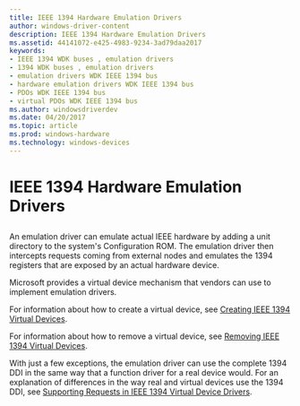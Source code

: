 ```yaml
---
title: IEEE 1394 Hardware Emulation Drivers
author: windows-driver-content
description: IEEE 1394 Hardware Emulation Drivers
ms.assetid: 44141072-e425-4983-9234-3ad79daa2017
keywords:
- IEEE 1394 WDK buses , emulation drivers
- 1394 WDK buses , emulation drivers
- emulation drivers WDK IEEE 1394 bus
- hardware emulation drivers WDK IEEE 1394 bus
- PDOs WDK IEEE 1394 bus
- virtual PDOs WDK IEEE 1394 bus
ms.author: windowsdriverdev
ms.date: 04/20/2017
ms.topic: article
ms.prod: windows-hardware
ms.technology: windows-devices
---
```


# IEEE 1394 Hardware Emulation Drivers


## <a href="" id="ddk-ieee-1394-hardware-emulation-drivers-kg"></a>


An emulation driver can emulate actual IEEE hardware by adding a unit directory to the system's Configuration ROM. The emulation driver then intercepts requests coming from external nodes and emulates the 1394 registers that are exposed by an actual hardware device.

Microsoft provides a virtual device mechanism that vendors can use to implement emulation drivers.

For information about how to create a virtual device, see [Creating IEEE 1394 Virtual Devices](https://msdn.microsoft.com/library/windows/hardware/ff537065).

For information about how to remove a virtual device, see [Removing IEEE 1394 Virtual Devices](https://msdn.microsoft.com/library/windows/hardware/ff537630).

With just a few exceptions, the emulation driver can use the complete 1394 DDI in the same way that a function driver for a real device would. For an explanation of differences in the way real and virtual devices use the 1394 DDI, see [Supporting Requests in IEEE 1394 Virtual Device Drivers](https://msdn.microsoft.com/library/windows/hardware/ff538825).

 

 




